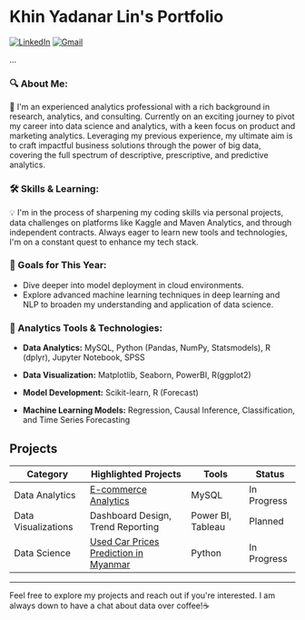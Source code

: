 # Khin Yadanar Lin's Portfolio
[![LinkedIn][linkedin-shield]][linkedin-url]
[![Gmail][gmail-shield]][gmail-url]

...

[linkedin-shield]: https://img.shields.io/badge/LinkedIn--blue?style=social&logo=LinkedIn
[linkedin-url]: https://www.linkedin.com/in/khinyadanarlin/
[gmail-shield]: https://img.shields.io/badge/Gmail--red?style=social&logo=Gmail
[gmail-url]: mailto:khinydnlin@gmail.com

### 🔍 About Me:

🌟 I'm an experienced analytics professional with a rich background in research, analytics, and consulting. Currently on an exciting journey to pivot my career into data science and analytics, with a keen focus on product and marketing analytics. Leveraging my previous experience, my ultimate aim is to craft impactful business solutions through the power of big data, covering the full spectrum of descriptive, prescriptive, and predictive analytics.

### 🛠 Skills & Learning:

💡 I'm in the process of sharpening my coding skills via personal projects, data challenges on platforms like Kaggle and Maven Analytics, and through independent contracts. Always eager to learn new tools and technologies, I'm on a constant quest to enhance my tech stack.

### 🎯 Goals for This Year:

- Dive deeper into model deployment in cloud environments.
- Explore advanced machine learning techniques in deep learning and NLP to broaden my understanding and application of data science.

### 🔧 Analytics Tools & Technologies:

- **Data Analytics:** MySQL, Python (Pandas, NumPy, Statsmodels), R (dplyr), Jupyter Notebook, SPSS
  
- **Data Visualization:** Matplotlib, Seaborn, PowerBI, R(ggplot2)
  
- **Model Development:** Scikit-learn, R (Forecast)
  
- **Machine Learning Models:** Regression, Causal Inference, Classification, and Time Series Forecasting


## Projects


| Category | Highlighted Projects | Tools | Status |
|----------|------------------|--------------|--------|
| Data Analytics | [E-commerce Analytics](./E-commerce%20Analytics)| MySQL | In Progress |
| Data Visualizations | Dashboard Design, Trend Reporting | Power BI, Tableau | Planned |
| Data Science | [Used Car Prices Prediction in Myanmar](./Used%20Car%20Price%20Prediction%20in%20Myanmar)| Python | In Progress |

---
Feel free to explore my projects and reach out if you're interested. I am always down to have a chat about data over coffee!☕



<!---
khinydnlin/khinydnlin is a ✨ special ✨ repository because its `README.md` (this file) appears on your GitHub profile.
You can click the Preview link to take a look at your changes.
--->

